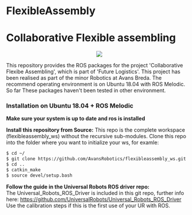 # FlexibleAssembly
Collaborative Flexible assembling 
======

<p align="center">
  <img src="docs/images/concept.png" />
</p>

This repository provides the ROS packages for the project 'Collaborative Flexibe Assembling', which is part of 'Future Logistics'. 
This project has been realised as part of the minor Robotics at Avans Breda.
The recommend operating environment is on Ubuntu 18.04 with ROS Melodic. So far These packages haven't been tested in other environment.

### Installation on Ubuntu 18.04 + ROS Melodic

**Make sure your system is up to date and ros is installed**

**Install this repository from Source:**
This repo is the complete workspace (flexibleassembly_ws) without the recursive sub-modules.
Clone this repo into the folder where you want to initialize your ws, for examle:
```sh
$ cd ~/
$ git clone https://github.com/AvansRobotics/flexibleassembly_ws.git
$ cd ..
$ catkin_make
$ source devel/setup.bash
```

**Follow the guide in the Universal Robots ROS driver repo:** <br /> 
The Universal_Robots_ROS_Driver is included in this git repo, further info here:
https://github.com/UniversalRobots/Universal_Robots_ROS_Driver <br /> 
Use the calibration steps if this is the first use of your UR with ROS. 
